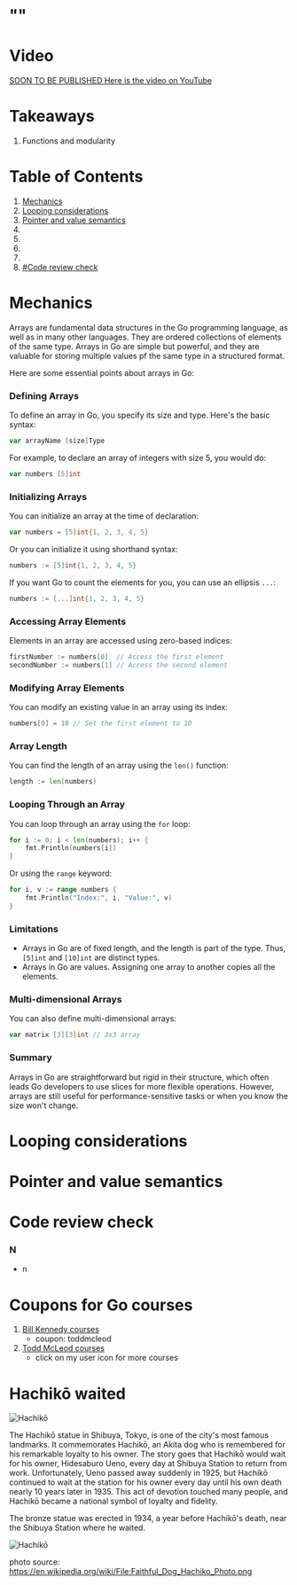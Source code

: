 # ""

# Video
[SOON TO BE PUBLISHED Here is the video on YouTube]()

# Takeaways
1. Functions and modularity

# Table of Contents

1. [Mechanics](#mechanics)
1. [Looping considerations](#looping-considerations)
1. [Pointer and value semantics](#pointer-and-value-semantics)
1. []()
1. []()
1. []()
1. []()
1. [#Code review check](#code-review-check)

# Mechanics

Arrays are fundamental data structures in the Go programming language, as well as in many other languages. They are ordered collections of elements of the same type. Arrays in Go are simple but powerful, and they are valuable for storing multiple values pf the same type in a structured format. 

Here are some essential points about arrays in Go:

### Defining Arrays

To define an array in Go, you specify its size and type. Here's the basic syntax:

```go
var arrayName [size]Type
```

For example, to declare an array of integers with size 5, you would do:

```go
var numbers [5]int
```

### Initializing Arrays

You can initialize an array at the time of declaration:

```go
var numbers = [5]int{1, 2, 3, 4, 5}
```

Or you can initialize it using shorthand syntax:

```go
numbers := [5]int{1, 2, 3, 4, 5}
```

If you want Go to count the elements for you, you can use an ellipsis `...`:

```go
numbers := [...]int{1, 2, 3, 4, 5}
```

### Accessing Array Elements

Elements in an array are accessed using zero-based indices:

```go
firstNumber := numbers[0]  // Access the first element
secondNumber := numbers[1] // Access the second element
```

### Modifying Array Elements

You can modify an existing value in an array using its index:

```go
numbers[0] = 10 // Set the first element to 10
```

### Array Length

You can find the length of an array using the `len()` function:

```go
length := len(numbers)
```

### Looping Through an Array

You can loop through an array using the `for` loop:

```go
for i := 0; i < len(numbers); i++ {
    fmt.Println(numbers[i])
}
```

Or using the `range` keyword:

```go
for i, v := range numbers {
    fmt.Println("Index:", i, "Value:", v)
}
```

### Limitations

- Arrays in Go are of fixed length, and the length is part of the type. Thus, `[5]int` and `[10]int` are distinct types.
- Arrays in Go are values. Assigning one array to another copies all the elements.
  
### Multi-dimensional Arrays

You can also define multi-dimensional arrays:

```go
var matrix [3][3]int // 3x3 array
```
### Summary

Arrays in Go are straightforward but rigid in their structure, which often leads Go developers to use slices for more flexible operations. However, arrays are still useful for performance-sensitive tasks or when you know the size won't change.

# Looping considerations

# Pointer and value semantics

# Code review check

### N
- n

# Coupons for Go courses
1. [Bill Kennedy courses](https://courses.ardanlabs.com/order?ct=670e0200-1823-4916-8ff5-b2438450e2ce)  
    - coupon: toddmcleod
2. [Todd McLeod courses](https://www.udemy.com/course/learn-how-to-code/?referralCode=BE659D12A78B2C0DFFB0)
    - click on my user icon for more courses

# Hachikō waited

![Hachikō](https://github.com/GoesToEleven/learn-to-code-go-version-03/blob/main/000-br-bk-go-tour/07-functions/image/hachiko.png)

The Hachikō statue in Shibuya, Tokyo, is one of the city's most famous landmarks. It commemorates Hachikō, an Akita dog who is remembered for his remarkable loyalty to his owner. The story goes that Hachikō would wait for his owner, Hidesaburo Ueno, every day at Shibuya Station to return from work. Unfortunately, Ueno passed away suddenly in 1925, but Hachikō continued to wait at the station for his owner every day until his own death nearly 10 years later in 1935. This act of devotion touched many people, and Hachikō became a national symbol of loyalty and fidelity.

The bronze statue was erected in 1934, a year before Hachikō's death, near the Shibuya Station where he waited. 

![Hachikō](https://github.com/GoesToEleven/learn-to-code-go-version-03/blob/main/000-br-bk-go-tour/07-functions/image/hachiko2.jpeg)

photo source: https://en.wikipedia.org/wiki/File:Faithful_Dog_Hachiko_Photo.png
